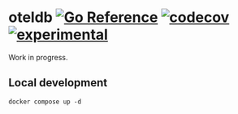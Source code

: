 # oteldb [![Go Reference](https://img.shields.io/badge/go-pkg-00ADD8)](https://pkg.go.dev/github.com/go-faster/oteldb#section-documentation) [![codecov](https://img.shields.io/codecov/c/github/go-faster/oteldb?label=cover)](https://codecov.io/gh/go-faster/oteldb) [![experimental](https://img.shields.io/badge/-experimental-blueviolet)](https://go-faster.org/docs/projects/status#experimental)

Work in progress.

## Local development

```shell
docker compose up -d
```
